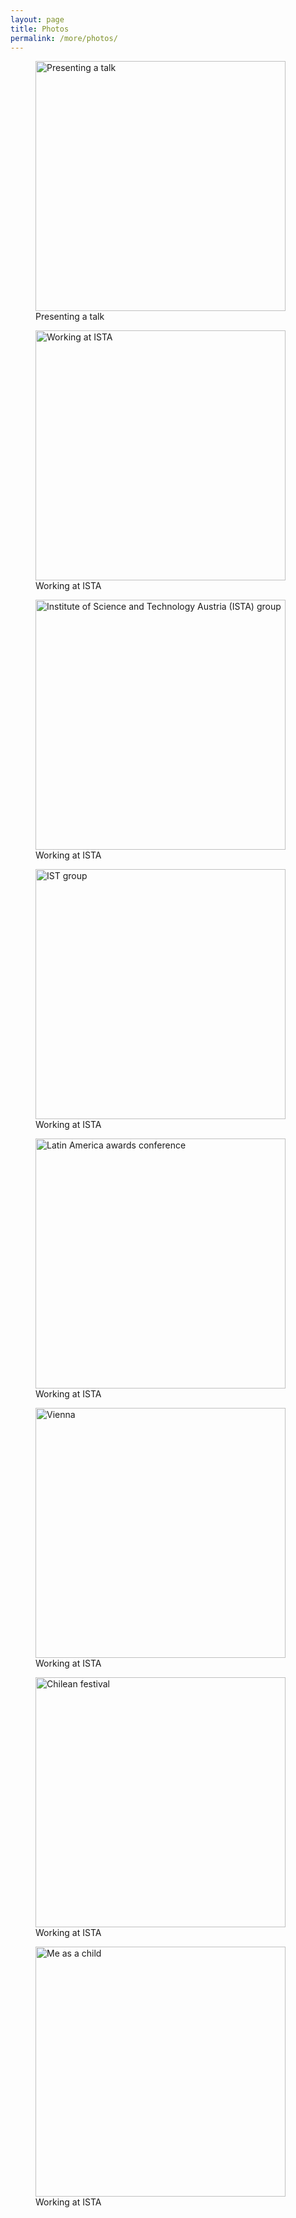 ```yaml
---
layout: page
title: Photos
permalink: /more/photos/
---
```


<figure>
	<img src="2024-12.jpg" 
		class="galleryItem"
		alt="Presenting a talk"
		referrerpolicy="no-referrer"
		loading="eager"
		width=400px>
  <figcaption>Presenting a talk</figcaption>
</figure>

<figure>
	<img src="2021-06.jpeg" 
		class="galleryItem"
		alt="Working at ISTA"
		referrerpolicy="no-referrer"
		loading="eager"
		width=400px>
  <figcaption>Working at ISTA</figcaption>
</figure>

<figure>
	<img src="2022-09.jpg" 
		class="galleryItem"
		alt="Institute of Science and Technology Austria (ISTA) group"
		referrerpolicy="no-referrer"
		loading="eager"
		width=400px>
  <figcaption>Working at ISTA</figcaption>
</figure>

<figure>
	<img src="2021-07.JPG" 
		class="galleryItem"
		alt="IST group"
		referrerpolicy="no-referrer"
		loading="eager"
		width=400px>
  <figcaption>Working at ISTA</figcaption>
</figure>

<figure>
	<img src="2017-08.jpg" 
		class="galleryItem"
		alt="Latin America awards conference"
		referrerpolicy="no-referrer"
		loading="eager"
		width=400px>
  <figcaption>Working at ISTA</figcaption>
</figure>

<figure>
	<img src="2021-11.jpg" 
		class="galleryItem"
		alt="Vienna"
		referrerpolicy="no-referrer"
		loading="eager"
		width=400px>
  <figcaption>Working at ISTA</figcaption>
</figure>

<figure>
	<img src="2017-10.jpg" 
		class="galleryItem"
		alt="Chilean festival"
		referrerpolicy="no-referrer"
		loading="eager"
		width=400px>
  <figcaption>Working at ISTA</figcaption>
</figure>

<figure>
	<img src="2001-02.jpg" 
		class="galleryItem"
		alt="Me as a child"
		referrerpolicy="no-referrer"
		loading="eager"
		width=400px>
  <figcaption>Working at ISTA</figcaption>
</figure>

